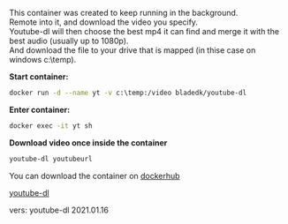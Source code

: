 This container was created to keep running in the background.  
Remote into it, and download the video you specify.  
Youtube-dl will then choose the best mp4 it can find and merge it with the best audio (usually up to 1080p).  
And download the file to your drive that is mapped (in thise case on windows c:\temp). 


**Start container:**
~~~bash
docker run -d --name yt -v c:\temp:/video bladedk/youtube-dl
~~~

**Enter container:**
~~~bash
docker exec -it yt sh
~~~

**Download video once inside the container**  
~~~bash
youtube-dl youtubeurl
~~~
  
  
You can download the container on [dockerhub](https://hub.docker.com/r/bladedk/youtube-dl/)



[youtube-dl](https://yt-dl.org)

vers: youtube-dl 2021.01.16
